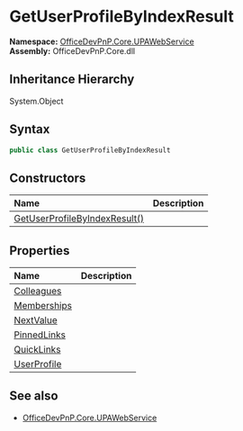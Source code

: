 # GetUserProfileByIndexResult
  

**Namespace:** [OfficeDevPnP.Core.UPAWebService](OfficeDevPnP.Core.UPAWebService.md)  
**Assembly:** OfficeDevPnP.Core.dll  
## Inheritance Hierarchy
System.Object  
## Syntax
```C#
public class GetUserProfileByIndexResult
```
## Constructors
|**Name**|**Description**|
|:-----|:-----|
| [GetUserProfileByIndexResult()](OfficeDevPnP.Core.UPAWebService.GetUserProfileByIndexResult.ctor1.md) |  
## Properties
|**Name**|**Description**|
|:-----|:-----|
| [Colleagues](OfficeDevPnP.Core.UPAWebService.GetUserProfileByIndexResult.Colleagues.md) | 
| [Memberships](OfficeDevPnP.Core.UPAWebService.GetUserProfileByIndexResult.Memberships.md) | 
| [NextValue](OfficeDevPnP.Core.UPAWebService.GetUserProfileByIndexResult.NextValue.md) | 
| [PinnedLinks](OfficeDevPnP.Core.UPAWebService.GetUserProfileByIndexResult.PinnedLinks.md) | 
| [QuickLinks](OfficeDevPnP.Core.UPAWebService.GetUserProfileByIndexResult.QuickLinks.md) | 
| [UserProfile](OfficeDevPnP.Core.UPAWebService.GetUserProfileByIndexResult.UserProfile.md) | 
## See also
- [OfficeDevPnP.Core.UPAWebService](OfficeDevPnP.Core.UPAWebService.md)
